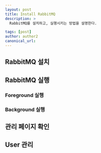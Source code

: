 ```yaml
---
layout: post
title: Install RabbitMQ
description: >
  RabbitMQ를 설치하고, 실행시키는 방법을 설명한다.

tags: [post]
author: author2
canonical_url:
---
```


## RabbitMQ 설치
## RabbitMQ 실행
### Foreground 실행
### Background 실행
## 관리 페이지 확인
## User 관리

